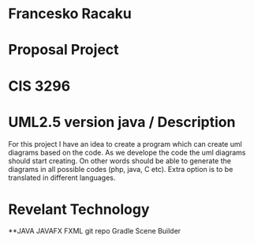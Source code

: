 # Francesko Racaku
# Proposal Project
# CIS 3296 

# UML2.5 version java / Description


For this project I have an idea to create a program which can create uml diagrams based on the code. As we develope the code the uml diagrams should start creating. On other words should be able to generate the diagrams in all possible codes (php, java, C etc). Extra option is to be translated in different languages.


# Revelant Technology

**JAVA 
JAVAFX
FXML
git repo
Gradle
Scene Builder

